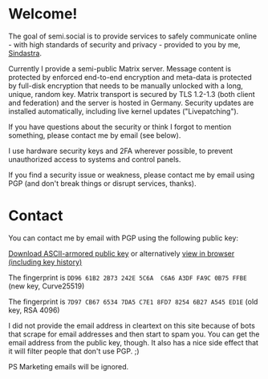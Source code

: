# Welcome!

The goal of semi.social is to provide services to safely communicate online - with high standards of security and privacy - provided to you by me, [Sindastra](https://sindastra.github.io/).

Currently I provide a semi-public Matrix server. Message content is protected by enforced end-to-end encryption and meta-data is protected by full-disk encryption that needs to be manually unlocked with a long, unique, random key. Matrix transport is secured by TLS 1.2-1.3 (both client and federation) and the server is hosted in Germany. Security updates are installed automatically, including live kernel updates ("Livepatching").

If you have questions about the security or think I forgot to mention something, please contact me by email (see below).

I use hardware security keys and 2FA wherever possible, to prevent unauthorized access to systems and control panels.

If you find a security issue or weakness, please contact me by email using PGP (and don't break things or disrupt services, thanks).

# Contact

You can contact me by email with PGP using the following public key:

[Download ASCII-armored public key](0xA3DFFA9C0B75FFBE-pub.asc) or alternatively [view in browser (including key history)](PGP.md)

The fingerprint is ```DD96 61B2 2B73 242E 5C6A  C6A6 A3DF FA9C 0B75 FFBE``` (new key, Curve25519)

The fingerprint is ```7D97 CB67 6534 7DA5 C7E1 8FD7 8254 6B27 A545 ED1E``` (old key, RSA 4096)

I did not provide the email address in cleartext on this site because of bots that scrape for email addresses and then start to spam you. You can get the email address from the public key, though. It also has a nice side effect that it will filter people that don't use PGP. ;)

PS Marketing emails will be ignored.
